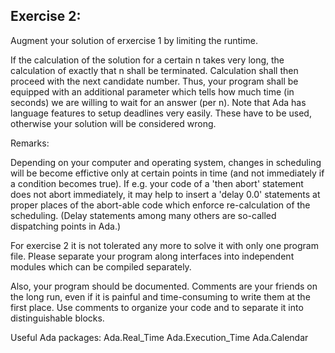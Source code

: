 ## Exercise 2:

Augment your solution of erxercise 1 by limiting the runtime.

If the calculation of the solution for a certain n takes very long, the calculation of exactly that n shall be terminated. Calculation shall then proceed with the next candidate number. Thus, your program shall be equipped with an additional parameter which tells how much time (in seconds) we are willing to wait for an answer (per n). Note that Ada has language features to setup deadlines very easily. These have to be used, otherwise your solution will be considered wrong.

Remarks:

Depending on your computer and operating system, changes in scheduling will be become effictive only at certain points in time (and not immediately if a condition becomes true). If e.g. your code of a 'then abort' statement does not abort immediately, it may help to insert a 'delay 0.0' statements at proper places of the abort-able code which enforce re-calculation of the scheduling. (Delay  statements among many others are so-called dispatching points in Ada.)

For exercise 2 it is not tolerated any more to solve it with only one program file. Please separate your program along interfaces into independent modules which can be compiled separately.

Also, your program should be documented. Comments are your friends on the long run, even if it is painful and time-consuming to write them at the first place. Use comments to organize your code and to separate it into distinguishable blocks.

Useful Ada packages:
Ada.Real_Time
Ada.Execution_Time
Ada.Calendar
